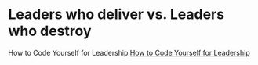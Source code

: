 # Leaders who deliver vs. Leaders who destroy
How to Code Yourself for Leadership 
<a href="https://www.linkedin.com/pulse/leaders-who-deliver-vsleaders-destroy-liliya-frye" title="Read my article on leadership here">How to Code Yourself for Leadership </a>


